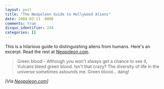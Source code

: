 ```yaml
---
layout: post
title: "The Neopoleon Guide to Hollywood Aliens"
date: 2004-03-11 -0800
comments: true
disqus_identifier: 244
categories: []
---
```

This is a hilarious guide to distinguishing aliens from humans. Here's
an excerpt. Read the rest at
[Neopoleon.com](http://neopoleon.com/blog/posts/4214.aspx).

> Green blood - Although you won't always get a chance to see it,
> Vulcans bleed green blood. Isn't that crazy? The diversity of life in
> the universe sometimes astounds me. Green blood... dang!

*[Via [Neopoleon.com](http://neopoleon.com/blog/posts/4214.aspx)]*

